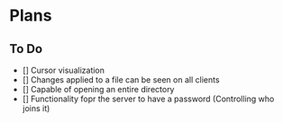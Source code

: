 # Plans
## To Do
- [] Cursor visualization
- [] Changes applied to a file can be seen on all clients 
- [] Capable of opening an entire directory
- [] Functionality fopr the server to have a password (Controlling who joins it)

